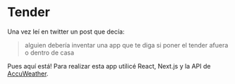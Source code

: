 # Tender

Una vez leí en twitter un post que decía: 

> alguien debería inventar una app que te diga si poner el tender afuera
> o dentro de casa

Pues aquí está!
Para realizar esta app utilicé React, Next.js y la API de [AccuWeather](https://developer.accuweather.com/accuweather-forecast-api/apis).